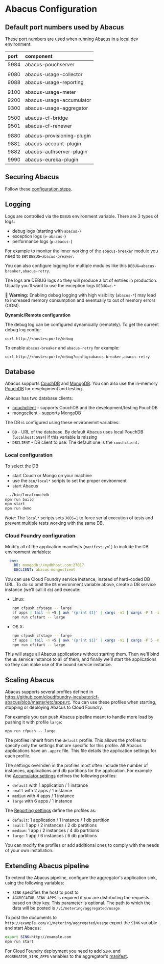 Abacus Configuration
===

## Default port numbers used by Abacus

These port numbers are used when running Abacus in a local dev environment.

| port |      component             |
|:-----|:---------------------------|
| 5984 | abacus-pouchserver         |
|      |                            |
| 9080 | abacus-usage-collector     |
| 9088 | abacus-usage-reporting     |
|      |                            |
| 9100 | abacus-usage-meter         |
| 9200 | abacus-usage-accumulator   |
| 9300 | abacus-usage-aggregator    |
|      |                            |
| 9500 | abacus-cf-bridge           |
| 9501 | abacus-cf-renewer          |
|      |                            |
| 9880 | abacus-provisioning-plugin |
| 9881 | abacus-account-plugin      |
| 9882 | abacus-authserver-plugin   |
| 9990 | abacus-eureka-plugin       |

## Securing Abacus

Follow these [configuration steps](https://github.com/cloudfoundry-incubator/cf-abacus/blob/master/doc/security.md#configuration).

## Logging

Logs are controlled via the `DEBUG` environment variable. There are 3 types of logs:
* debug logs (starting with `abacus-`)
* exception logs (`e-abacus-`)
* performance logs (`p-abacus-`)

For example to monitor the inner working of the `abacus-breaker` module you need to set `DEBUG=abacus-breaker`.

You can also configure logging for multiple modules like this `DEBUG=abacus-breaker,abacus-retry`.

The logs are DEBUG logs so they will produce a lot of entries in production. Usually you'll want to use the exception logs `DEBUG=e-*`

:rotating_light: **Warning:** Enabling debug logging with high visibility (`abacus-*`) may lead to increased memory consumption and eventually to out of memory errors (OOM).

**Dynamic/Remote configuration**

The debug log can be configured dynamically (remotely). To get the current debug log config:
```
curl http://<host><:port>/debug
```
To enable `abacus-breaker` and `abacus-retry` for example:
```
curl http://<host><:port>/debug?config=abacus-breaker,abacus-retry
```

## Database

Abacus supports [CouchDB](http://couchdb.apache.org/) and [MongoDB](https://www.mongodb.com/). You can also use the in-memory [PouchDB](https://pouchdb.com/) for development and testing.

Abacus has two database clients:
* [couchclient](https://github.com/cloudfoundry-incubator/cf-abacus/tree/master/lib/utils/couchclient) - supports CouchDB and the development/testing PouchDB
* [mongoclient](https://github.com/cloudfoundry-incubator/cf-abacus/tree/master/lib/utils/mongoclient) - supports MongoDB

The DB is configured using these environemnt variables:
* `DB` - URL of the database. By default Abacus uses local PouchDB (`localhost:5984`) if this variable is missing
* `DBCLIENT` - DB client to use. The default one is the `couchclient`.

### Local configuration

To select the DB:
* start Couch or Mongo on your machine
* use the `bin/local*` scripts to set the proper environment
* start Abacus

```bash
. ./bin/localcouchdb
npm run build
npm start
npm run demo
```

*Note:* The `local*` scripts sets `JOBS=1` to force serial execution of tests and prevent multiple tests working with the same DB.

### Cloud Foundry configuration
Modify all of the application manifests (`manifest.yml`) to include the DB environment variables:
```yml
  env:
    DB: mongodb://mydbhost.com:27017
    DBCLIENT: abacus-mongoclient
```

You can use Cloud Foundry service instance, instead of hard-coded DB URL. To do so omit the `DB` environment variable above, create a DB service instance (we'll call it `db`) and execute:
* Linux:

   ```bash
   npm cfpush cfstage -- large
   cf apps | tail -n +5 | awk '{print $1}' | xargs -n1 | xargs -P 5 -i cf bind-service {} db
   npm run cfstart -- large
   ```
* OS X:

   ```bash
   npm cfpush cfstage -- large
   cf apps | tail -n +5 | awk '{print $1}' | xargs -n1 | xargs -P 5 -n 1 -J {} cf bind-service {} db
   npm run cfstart -- large
   ```

This will stage all Abacus applications without starting them. Then we'll bind the `db` service instance to all of them, and finally we'll start the applications so they can make use of the bound service instance.

## Scaling Abacus

Abacus supports several profiles defined in https://github.com/cloudfoundry-incubator/cf-abacus/blob/master/etc/apps.rc. You can use these profiles when starting, stopping or deploying Abacus to Cloud Foundry.

For example you can push Abacus pipeline meant to handle more load by pushing it with profile `large`:
```
npm run cfpush -- large
```

The profiles inherit from the `default` profile. This allows the profiles to specify only the settings that are specific for this profile. All Abacus applications have an `.apprc` file. This file details the application settings for each profile.

The settings overriden in the profiles most often include the number of instances, applications and db partitions for the application. For example the [Accumulator settings](https://github.com/cloudfoundry-incubator/cf-abacus/blob/master/lib/aggregation/accumulator/.apprc) defines the following profiles:
* `default` with 1 application / 1 instance
* `small` with 2 apps / 1 instance
* `medium` with 4 apps / 1 instance
* `large` with 6 apps / 1 instance

The [Reporting settings](https://github.com/cloudfoundry-incubator/cf-abacus/blob/master/lib/metering/collector/.apprc) define the profiles as:
* `default`: 1 application / 1 instance / 1 db partition
* `small`: 1 app / 2 instances / 2 db partitions
* `medium`: 1 app / 2 instances / 4 db partitions
* `large`: 1 app / 6 instances / 6 db partitions

You can modify the profiles or add additional ones to comply with the needs of your own installation.

## Extending Abacus pipeline

To extend the Abacus pipeline, configure the aggregator's application sink, using the following variables:
* `SINK` specifies the host to post to
* `AGGREGATOR_SINK_APPS` is required if you are distributing the requests based on they key. This parameter is optional.
The path to which the data will be posted is `/v1/metering/aggregated/usage`

To post the documents to `http://example.com/v1/metering/aggregated/usage` export the `SINK` variable and start Abacus:
```bash
export SINK=http://example.com
npm run start
```

For Cloud Foundry deployment you need to add `SINK` and `AGGREGATOR_SINK_APPS` variables to the aggregator's [manifest](https://github.com/cloudfoundry-incubator/cf-abacus/blob/master/lib/aggregation/aggregator/manifest.yml).
